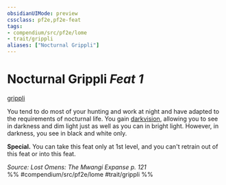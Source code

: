 ```yaml
---
obsidianUIMode: preview
cssclass: pf2e,pf2e-feat
tags:
- compendium/src/pf2e/lome
- trait/grippli
aliases: ["Nocturnal Grippli"]
---
```

# Nocturnal Grippli  *Feat 1*  
[grippli](../../rules/traits/grippli-b2.md)  


You tend to do most of your hunting and work at night and have adapted to the requirements of nocturnal life. You gain [darkvision](../../rules/abilities/darkvision.md), allowing you to see in darkness and dim light just as well as you can in bright light. However, in darkness, you see in black and white only.

**Special.** You can take this feat only at 1st level, and you can't retrain out of this feat or into this feat.

*Source: Lost Omens: The Mwangi Expanse p. 121*  
%% #compendium/src/pf2e/lome #trait/grippli %%